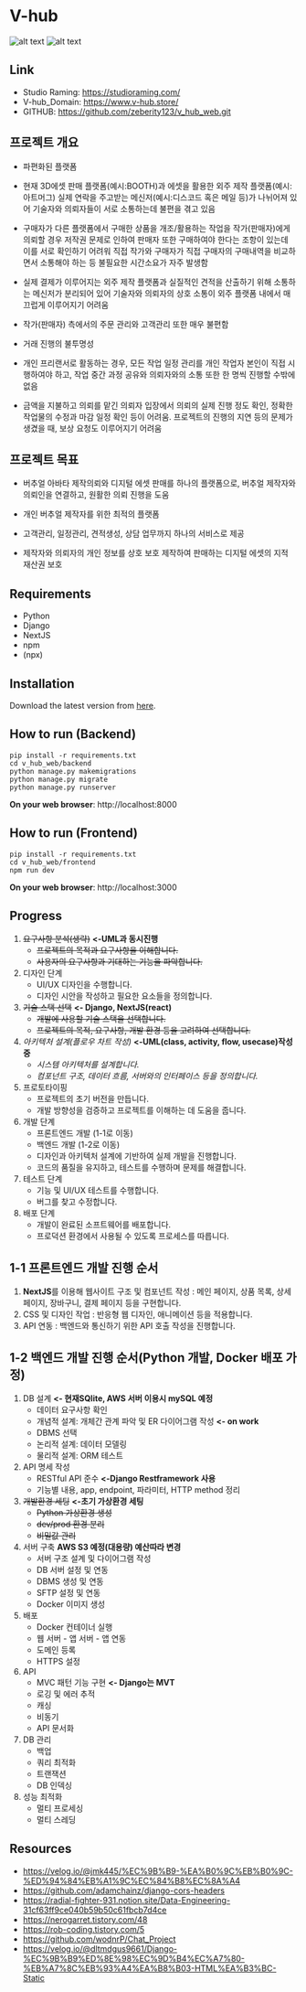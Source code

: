 # V-hub 
![alt text](v_hub_readme_img1.png)
![alt text](v_hub_readme_img2.png)
## Link
- Studio Raming: https://studioraming.com/
- V-hub_Domain: https://www.v-hub.store/
- GITHUB: https://github.com/zeberity123/v_hub_web.git

## 프로젝트 개요
- 파편화된 플랫폼
- 현재 3D에셋 판매 플랫폼(예시:BOOTH)과 에셋을 활용한 외주 제작 플랫폼(예시:아트머그) 실제 연락을 주고받는 메신저(예시:디스코드 혹은 메일 등)가 나뉘어져 있어 기술자와 의뢰자들이 서로 소통하는데 불편을 겪고 있음

- 구매자가 다른 플랫폼에서 구매한 상품을 개조/활용하는 작업을 작가(판매자)에게 의뢰할 경우 저작권 문제로 인하여 판매자 또한 구매하여야 한다는 조항이 있는데 이를 서로 확인하기 어려워 직접 작가와 구매자가 직접 구매자의 구매내역을 비교하면서 소통해야 하는 등 불필요한 시간소요가 자주 발생함

- 실제 결제가 이루어지는 외주 제작 플랫폼과 실질적인 견적을 산출하기 위해 소통하는 메신저가 분리되어 있어 기술자와 의뢰자의 상호 소통이 외주 플랫폼 내에서 매끄럽게 이루어지기 어려움

- 작가(판매자) 측에서의 주문 관리와 고객관리 또한 매우 불편함

- 거래 진행의 불투명성
- 개인 프리랜서로 활동하는 경우, 모든 작업 일정 관리를 개인 작업자 본인이 직접 시행하여야 하고, 작업 중간 과정 공유와 의뢰자와의 소통 또한 한 명씩 진행할 수밖에 없음

- 금액을 지불하고 의뢰를 맡긴 의뢰자 입장에서 의뢰의 실제 진행 정도 확인, 정확한 작업물의 수정과 마감 일정 확인 등이 어려움. 프로젝트의 진행의 지연 등의 문제가 생겼을 때, 보상 요청도 이루어지기 어려움

## 프로젝트 목표
- 버추얼 아바타 제작의뢰와 디지털 에셋 판매를 하나의 플랫폼으로,
버추얼 제작자와 의뢰인을 연결하고, 원활한 의뢰 진행을 도움
- 개인 버추얼 제작자를 위한 최적의 플랫폼

-	고객관리, 일정관리, 견적생성, 상담 업무까지 하나의 서비스로 제공
-	제작자와 의뢰자의 개인 정보를 상호 보호 제작하여 판매하는 디지털 에셋의 지적 재산권 보호

## Requirements
- Python
- Django
- NextJS
- npm
- (npx)

## Installation
Download the latest version from [here](https://github.com/zeberity123/v_hub_web.git).

## How to run (Backend)
```
pip install -r requirements.txt
cd v_hub_web/backend
python manage.py makemigrations
python manage.py migrate
python manage.py runserver
```
**On your web browser**: http://localhost:8000

## How to run (Frontend)
```
pip install -r requirements.txt
cd v_hub_web/frontend
npm run dev
```
**On your web browser**: http://localhost:3000

## Progress
1. ~~요구사항 분석(생략)~~ **<-UML과 동시진행**
    - ~~프로젝트의 목적과 요구사항을 이해합니다.~~
    - ~~사용자의 요구사항과 기대하는 기능을 파악합니다.~~
2. 디자인 단계
    - UI/UX 디자인을 수행합니다.
    - 디자인 시안을 작성하고 필요한 요소들을 정의합니다.
3. ~~기술 스택 선택~~  **<- Django, NextJS(react)**
    - ~~개발에 사용할 기술 스택을 선택합니다.~~
    - ~~프로젝트의 목적, 요구사항, 개발 환경 등을 고려하여 선택합니다.~~
4. *아키텍처 설계(플로우 차트 작성)* **<-UML(class, activity, flow, usecase)작성중**
    - *시스템 아키텍처를 설계합니다.*
    - *컴포넌트 구조, 데이터 흐름, 서버와의 인터페이스 등을 정의합니다.*
5. 프로토타이핑
    - 프로젝트의 초기 버전을 만듭니다.
    - 개발 방향성을 검증하고 프로젝트를 이해하는 데 도움을 줍니다.
6. 개발 단계
    - 프론트엔드 개발 (1-1로 이동)
    - 백엔드 개발 (1-2로 이동)
    - 디자인과 아키텍처 설계에 기반하여 실제 개발을 진행합니다.
    - 코드의 품질을 유지하고, 테스트를 수행하며 문제를 해결합니다.
7. 테스트 단계
    - 기능 및 UI/UX 테스트를 수행합니다.
    - 버그를 찾고 수정합니다.
8. 배포 단계
    - 개발이 완료된 소프트웨어를 배포합니다.
    - 프로덕션 환경에서 사용될 수 있도록 프로세스를 따릅니다.
## 1-1 프론트엔드 개발 진행 순서
1. **NextJS**를 이용해 웹사이트 구조 및 컴포넌트 작성 : 메인 페이지, 상품 목록, 상세 페이지, 장바구니, 결제 페이지 등을 구현합니다.
2. CSS 및 디자인 작업 : 반응형 웹 디자인, 애니메이션 등을 적용합니다.
3. API 연동 : 백엔드와 통신하기 위한 API 호출 작성을 진행합니다.
## 1-2 백엔드 개발 진행 순서(Python 개발, Docker 배포 가정)
1. DB 설계 **<- 현재SQlite,  AWS 서버 이용시 mySQL 예정**
    - 데이터 요구사항 확인
    - 개념적 설계: 개체간 관계 파악 및 ER 다이어그램 작성 **<- on work**
    - DBMS 선택
    - 논리적 설계: 데이터 모델링
    - 물리적 설계: ORM 테스트
2. API 명세 작성
    - RESTful API 준수 **<-Django Restframework 사용**
    - 기능별 내용, app, endpoint, 파라미터, HTTP method 정리
3. ~~개발환경 세팅~~ **<-초기 가상환경 세팅**
    - ~~Python 가상환경 생성~~
    - ~~dev/prod 환경 분리~~
    - ~~비밀값 관리~~
4. 서버 구축 **AWS S3 예정(대용량) 예산따라 변경**
    - 서버 구조 설계 및 다이어그램 작성
    - DB 서버 설정 및 연동
    - DBMS 생성 및 연동
    - SFTP 설정 및 연동
    - Docker 이미지 생성
5. 배포
    - Docker 컨테이너 실행
    - 웹 서버 - 앱 서버 - 앱 연동
    - 도메인 등록
    - HTTPS 설정
6. API
    - MVC 패턴 기능 구현 **<- Django는 MVT**
    - 로깅 및 에러 추적
    - 캐싱
    - 비동기
    - API 문서화
7. DB 관리
    - 백업
    - 쿼리 최적화
    - 트랜잭션
    - DB 인덱싱
8. 성능 최적화
    - 멀티 프로세싱
    - 멀티 스레딩

## Resources
- https://velog.io/@jmk445/%EC%9B%B9-%EA%B0%9C%EB%B0%9C-%ED%94%84%EB%A1%9C%EC%84%B8%EC%8A%A4
- https://github.com/adamchainz/django-cors-headers
- https://radial-fighter-931.notion.site/Data-Engineering-31cf63ff9ce040b59b50c61fbcb7d4ce
- https://nerogarret.tistory.com/48
- https://rob-coding.tistory.com/5
- https://github.com/wodnrP/Chat_Project
- https://velog.io/@dltmdgus9661/Django-%EC%9B%B9%ED%8E%98%EC%9D%B4%EC%A7%80-%EB%A7%8C%EB%93%A4%EA%B8%B03-HTML%EA%B3%BC-Static